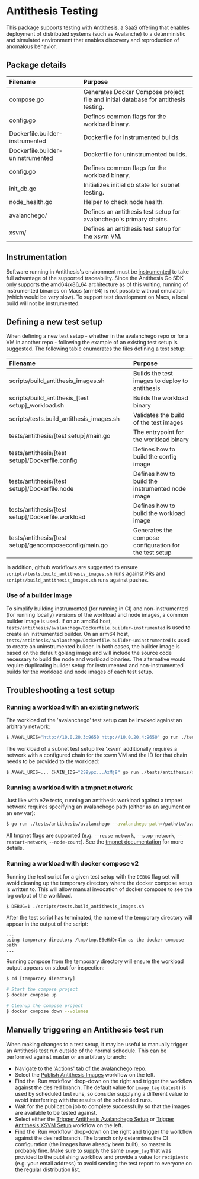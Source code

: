 # Antithesis Testing

This package supports testing with
[Antithesis](https://antithesis.com/docs/introduction/introduction.html),
a SaaS offering that enables deployment of distributed systems (such
as Avalanche) to a deterministic and simulated environment that
enables discovery and reproduction of anomalous behavior.

## Package details

| Filename                          | Purpose                                                                            |
|:----------------------------------|:-----------------------------------------------------------------------------------|
| compose.go                        | Generates Docker Compose project file and initial database for antithesis testing. |
| config.go                         | Defines common flags for the workload binary.                                      |
| Dockerfile.builder-instrumented   | Dockerfile for instrumented builds.                                                |
| Dockerfile.builder-uninstrumented | Dockerfile for uninstrumented builds.                                              |
| config.go                         | Defines common flags for the workload binary.                                      |
| init_db.go                        | Initializes initial db state for subnet testing.                                   |
| node_health.go                    | Helper to check node health.                                                       |
| avalanchego/                      | Defines an antithesis test setup for avalanchego's primary chains.                 |
| xsvm/                             | Defines an antithesis test setup for the xsvm VM.                                  |

## Instrumentation

Software running in Antithesis's environment must be
[instrumented](https://antithesis.com/docs/instrumentation/overview.html)
to take full advantage of the supported traceability. Since the
Antithesis Go SDK only supports the amd64/x86_64 architecture as of this
writing, running of instrumented binaries on Macs (arm64) is not possible
without emulation (which would be very slow). To support test development
on Macs, a local build will not be instrumented.

## Defining a new test setup

When defining a new test setup - whether in the avalanchego repo or
for a VM in another repo - following the example of an existing test
setup is suggested. The following table enumerates the files defining
a test setup:

| Filename                                               | Purpose                                                |
|:-------------------------------------------------------|:-------------------------------------------------------|
| scripts/build_antithesis_images.sh                     | Builds the test images to deploy to antithesis         |
| scripts/build_antithesis_[test setup]_workload.sh      | Builds the workload binary                             |
| scripts/tests.build_antithesis_images.sh               | Validates the build of the test images                 |
| tests/antithesis/[test setup]/main.go                  | The entrypoint for the workload binary                 |
| tests/antithesis/[test setup]/Dockerfile.config        | Defines how to build the config image                  |
| tests/antithesis/[test setup]/Dockerfile.node          | Defines how to build the instrumented node image       |
| tests/antithesis/[test setup]/Dockerfile.workload      | Defines how to build the workload image                |
| tests/antithesis/[test setup]/gencomposeconfig/main.go | Generates the compose configuration for the test setup |

In addition, github workflows are suggested to ensure
`scripts/tests.build_antithesis_images.sh` runs against PRs and
`scripts/build_antithesis_images.sh` runs against pushes.

### Use of a builder image

To simplify building instrumented (for running in CI) and
non-instrumented (for running locally) versions of the workload and
node images, a common builder image is used. If on an amd64 host,
`tests/antithesis/avalanchego/Dockerfile.builder-instrumented` is used
to create an instrumented builder. On an arm64 host,
`tests/antithesis/avalanchego/Dockerfile.builder-uninstrumented` is
used to create an uninstrumented builder. In both cases, the builder
image is based on the default golang image and will include the source
code necessary to build the node and workload binaries. The
alternative would require duplicating builder setup for instrumented
and non-instrumented builds for the workload and node images of each
test setup.

## Troubleshooting a test setup

### Running a workload with an existing network

The workload of the 'avalanchego' test setup can be invoked against an
arbitrary network:

```bash
$ AVAWL_URIS="http://10.0.20.3:9650 http://10.0.20.4:9650" go run ./tests/antithesis/avalanchego
```

The workload of a subnet test setup like 'xsvm' additionally requires
a network with a configured chain for the xsvm VM and the ID for that
chain needs to be provided to the workload:

```bash
$ AVAWL_URIS=... CHAIN_IDS="2S9ypz...AzMj9" go run ./tests/antithesis/xsvm
```

### Running a workload with a tmpnet network

Just like with e2e tests, running an antithesis workload against a
tmpnet network requires specifying an avalanchego path (either as an
argument or an env var):

```bash
$ go run ./tests/antithesis/avalanchego --avalanchego-path=/path/to/avalanchego
```

All tmpnet flags are supported (e.g. `--reuse-network`,
`--stop-network`, `--restart-network`, `--node-count`).  See the
[tmpnet documentation](../fixture/tmpnet/README.md) for more details.

### Running a workload with docker compose v2

Running the test script for a given test setup with the `DEBUG` flag
set will avoid cleaning up the temporary directory where the
docker compose setup is written to. This will allow manual invocation of
docker compose to see the log output of the workload.

```bash
$ DEBUG=1 ./scripts/tests.build_antithesis_images.sh
```

After the test script has terminated, the name of the temporary
directory will appear in the output of the script:

```
...
using temporary directory /tmp/tmp.E6eHdDr4ln as the docker compose path
...
```

Running compose from the temporary directory will ensure the workload
output appears on stdout for inspection:

```bash
$ cd [temporary directory]

# Start the compose project
$ docker compose up

# Cleanup the compose project
$ docker compose down --volumes
```

## Manually triggering an Antithesis test run

When making changes to a test setup, it may be useful to manually
trigger an Antithesis test run outside of the normal schedule. This
can be performed against master or an arbitrary branch:

 - Navigate to the ['Actions' tab of the avalanchego
   repo](https://github.com/ava-labs/avalanchego/actions).
 - Select the [Publish Antithesis
   Images](https://github.com/ava-labs/avalanchego/actions/workflows/publish_antithesis_images.yml)
   workflow on the left.
 - Find the 'Run workflow' drop-down on the right and trigger the
   workflow against the desired branch. The default value for
   `image_tag` (`latest`) is used by scheduled test runs, so consider
   supplying a different value to avoid interferring with the results
   of the scheduled runs.
 - Wait for the publication job to complete successfully so that the
   images are available to be tested against.
 - Select either the [Trigger Antithesis Avalanchego
   Setup](https://github.com/ava-labs/avalanchego/actions/workflows/trigger-antithesis-avalanchego.yml)
   or [Trigger Antithesis XSVM
   Setup](https://github.com/ava-labs/avalanchego/actions/workflows/trigger-antithesis-xsvm.yml)
   workflow on the left.
 - Find the 'Run workflow' drop-down on the right and trigger the
   workflow against the desired branch. The branch only determines the
   CI configuration (the images have already been built), so master is
   probably fine. Make sure to supply the same `image_tag` that was
   provided to the publishing workflow and provide a value for
   `recipients` (e.g. your email address) to avoid sending the test
   report to everyone on the regular distribution list.
